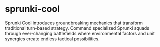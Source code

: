 # sprunki-cool
Sprunki Cool introduces groundbreaking mechanics that transform traditional turn-based strategy. Command specialized Sprunki squads through ever-changing battlefields where environmental factors and unit synergies create endless tactical possibilities.
